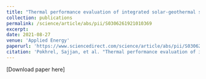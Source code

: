 ```yaml
---
title: "Thermal performance evaluation of integrated solar-geothermal system; a semi-conjugate reduced order numerical model"
collection: publications
permalink: /science/article/abs/pii/S0306261921010369
excerpt: 
date: 2021-08-27
venue: 'Applied Energy'
paperurl: 'https://www.sciencedirect.com/science/article/abs/pii/S0306261921010369'
citation: 'Pokhrel, Sajjan, et al. "Thermal performance evaluation of integrated solar-geothermal system; a semi-conjugate reduced order numerical model." Applied Energy 303 (2021): 117676.'
---
```


[Download paper here]
